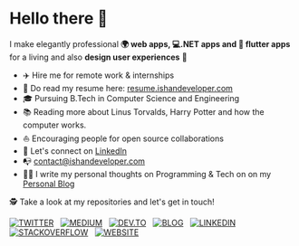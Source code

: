 # Hello there 👋

I make elegantly professional **🌍 web apps, 💻.NET apps and 📱 flutter apps** for a living and also **design user experiences** 🎨    

* ✈️   Hire me for remote work & internships
* 💼   Do read my resume here: [resume.ishandeveloper.com](http://resume.ishandeveloper.com)
* 🎓   Pursuing B.Tech in Computer Science and Engineering
* 📚   Reading more about Linus Torvalds, Harry Potter and how the computer works.
* ⛵   Encouraging people for open source collaborations
* 🎉   Let's connect on [LinkedIn](https://linkedin.com/in/ishandeveloper)
* 📭   contact@ishandeveloper.com
* ✍🏻    I write my personal thoughts on Programming & Tech on on my [Personal Blog](https://blog.ishandeveloper.com)

🕵 Take a look at my repositories and let's get in touch!

[![TWITTER][1.1]][1] &nbsp;
[![MEDIUM][2.1]][2] &nbsp;
[![DEV.TO][3.1]][3] &nbsp;
[![BLOG][4.1]][4] &nbsp;
[![LINKEDIN][5.1]][5] &nbsp;
[![STACKOVERFLOW][6.1]][6] &nbsp;
[![WEBSITE][7.1]][7] &nbsp;

[1.1]: http://ishandeveloper.com/ishandeveloper/icons/twitter.png (Twitter Icon)
[2.1]: http://ishandeveloper.com/ishandeveloper/icons/medium.png (Medium Icon)
[3.1]: http://ishandeveloper.com/ishandeveloper/icons/dev.png (Dev Icon)
[4.1]: http://ishandeveloper.com/ishandeveloper/icons/write.png (Blog Icon)
[5.1]: http://ishandeveloper.com/ishandeveloper/icons/linkedin.png (LinkedIn Icon)
[6.1]: http://ishandeveloper.com/ishandeveloper/icons/stack-overflow.png (StackOverFlow Icon)
[7.1]: http://ishandeveloper.com/ishandeveloper/icons/web.png (Web Icon)

[1]: https://www.twitter.com/ishandeveloper
[2]: https://medium.com/@ishandeveloper
[3]: https://dev.to/@ishandeveloper
[4]: https://blog.ishandeveloper.com
[5]: https://linkedin.com/in/ishandeveloper
[6]: https://www.github.com/ishandeveloper
[7]: http://www.ishandeveloper.com
